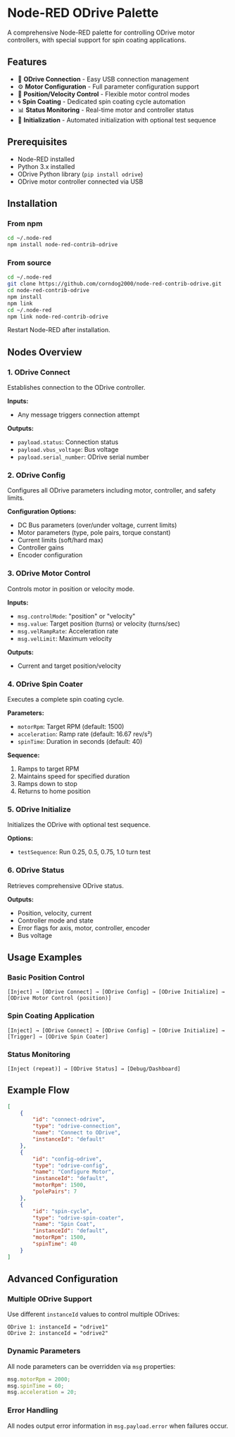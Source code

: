 # Node-RED ODrive Palette

A comprehensive Node-RED palette for controlling ODrive motor controllers, with special support for spin coating applications.

## Features

- 🔌 **ODrive Connection** - Easy USB connection management
- ⚙️ **Motor Configuration** - Full parameter configuration support
- 🎯 **Position/Velocity Control** - Flexible motor control modes
- 🌀 **Spin Coating** - Dedicated spin coating cycle automation
- 📊 **Status Monitoring** - Real-time motor and controller status
- 🚀 **Initialization** - Automated initialization with optional test sequence

## Prerequisites

- Node-RED installed
- Python 3.x installed
- ODrive Python library (`pip install odrive`)
- ODrive motor controller connected via USB

## Installation

### From npm
```bash
cd ~/.node-red
npm install node-red-contrib-odrive
```

### From source
```bash
cd ~/.node-red
git clone https://github.com/corndog2000/node-red-contrib-odrive.git
cd node-red-contrib-odrive
npm install
npm link
cd ~/.node-red
npm link node-red-contrib-odrive
```

Restart Node-RED after installation.

## Nodes Overview

### 1. ODrive Connect
Establishes connection to the ODrive controller.

**Inputs:**
- Any message triggers connection attempt

**Outputs:**
- `payload.status`: Connection status
- `payload.vbus_voltage`: Bus voltage
- `payload.serial_number`: ODrive serial number

### 2. ODrive Config
Configures all ODrive parameters including motor, controller, and safety limits.

**Configuration Options:**
- DC Bus parameters (over/under voltage, current limits)
- Motor parameters (type, pole pairs, torque constant)
- Current limits (soft/hard max)
- Controller gains
- Encoder configuration

### 3. ODrive Motor Control
Controls motor in position or velocity mode.

**Inputs:**
- `msg.controlMode`: "position" or "velocity"
- `msg.value`: Target position (turns) or velocity (turns/sec)
- `msg.velRampRate`: Acceleration rate
- `msg.velLimit`: Maximum velocity

**Outputs:**
- Current and target position/velocity

### 4. ODrive Spin Coater
Executes a complete spin coating cycle.

**Parameters:**
- `motorRpm`: Target RPM (default: 1500)
- `acceleration`: Ramp rate (default: 16.67 rev/s²)
- `spinTime`: Duration in seconds (default: 40)

**Sequence:**
1. Ramps to target RPM
2. Maintains speed for specified duration
3. Ramps down to stop
4. Returns to home position

### 5. ODrive Initialize
Initializes the ODrive with optional test sequence.

**Options:**
- `testSequence`: Run 0.25, 0.5, 0.75, 1.0 turn test

### 6. ODrive Status
Retrieves comprehensive ODrive status.

**Outputs:**
- Position, velocity, current
- Controller mode and state
- Error flags for axis, motor, controller, encoder
- Bus voltage

## Usage Examples

### Basic Position Control
```
[Inject] → [ODrive Connect] → [ODrive Config] → [ODrive Initialize] → [ODrive Motor Control (position)]
```

### Spin Coating Application
```
[Inject] → [ODrive Connect] → [ODrive Config] → [ODrive Initialize] → [Trigger] → [ODrive Spin Coater]
```

### Status Monitoring
```
[Inject (repeat)] → [ODrive Status] → [Debug/Dashboard]
```

## Example Flow

```json
[
    {
        "id": "connect-odrive",
        "type": "odrive-connection",
        "name": "Connect to ODrive",
        "instanceId": "default"
    },
    {
        "id": "config-odrive",
        "type": "odrive-config",
        "name": "Configure Motor",
        "instanceId": "default",
        "motorRpm": 1500,
        "polePairs": 7
    },
    {
        "id": "spin-cycle",
        "type": "odrive-spin-coater",
        "name": "Spin Coat",
        "instanceId": "default",
        "motorRpm": 1500,
        "spinTime": 40
    }
]
```

## Advanced Configuration

### Multiple ODrive Support
Use different `instanceId` values to control multiple ODrives:
```
ODrive 1: instanceId = "odrive1"
ODrive 2: instanceId = "odrive2"
```

### Dynamic Parameters
All node parameters can be overridden via `msg` properties:
```javascript
msg.motorRpm = 2000;
msg.spinTime = 60;
msg.acceleration = 20;
```

### Error Handling
All nodes output error information in `msg.payload.error` when failures occur.
